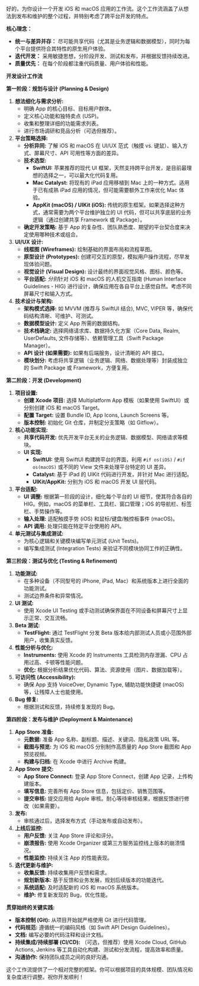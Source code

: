 好的，为你设计一个开发 iOS 和 macOS 应用的工作流。这个工作流涵盖了从想法到发布和维护的整个过程，并特别考虑了跨平台开发的特点。

**核心理念：**

*   **统一与差异并存：** 尽可能共享代码（尤其是业务逻辑和数据模型），同时为每个平台提供符合其特性的原生用户体验。
*   **迭代开发：** 采用敏捷思想，分阶段开发、测试和发布，并根据反馈持续改进。
*   **质量优先：** 在每个阶段都注重代码质量、用户体验和性能。

**开发设计工作流**

**第一阶段：规划与设计 (Planning & Design)**

1.  **想法细化与需求分析:**
    *   明确 App 的核心目标、目标用户群体。
    *   定义核心功能和独特卖点 (USP)。
    *   收集和整理详细的功能需求列表。
    *   进行市场调研和竞品分析（可选但推荐）。
2.  **平台策略选择:**
    *   **分析异同:** 了解 iOS 和 macOS 在 UI/UX 范式（触摸 vs. 键鼠）、输入方式、屏幕尺寸、API 可用性等方面的差异。
    *   **技术选型:**
        *   **SwiftUI:** 苹果推荐的现代 UI 框架，天然支持跨平台开发，是目前最理想的选择之一，可以最大化代码复用。
        *   **Mac Catalyst:** 将现有的 iPad 应用移植到 Mac 上的一种方式。适用于已有成熟 iPad 应用的情况，但可能需要额外工作来优化 Mac 体验。
        *   **AppKit (macOS) / UIKit (iOS):** 传统的原生框架。如果选择这种方式，通常需要为两个平台维护独立的 UI 代码，但可以共享底层的业务逻辑（通过创建共享 Framework 或 Package）。
    *   **确定开发策略:** 基于 App 的复杂性、团队熟悉度、期望的平台契合度来决定使用哪种技术或组合。
3.  **UI/UX 设计:**
    *   **线框图 (Wireframes):** 绘制基础的界面布局和流程草图。
    *   **原型设计 (Prototypes):** 创建可交互的原型，模拟用户操作流程，尽早发现体验问题。
    *   **视觉设计 (Visual Design):** 设计最终的界面视觉风格、图标、颜色等。
    *   **平台适配:** *分别*针对 iOS 和 macOS 的人机交互指南 (Human Interface Guidelines - HIG) 进行设计，确保应用在各自平台上感觉自然。考虑不同屏幕尺寸和输入方式。
4.  **技术设计与架构:**
    *   **架构模式选择:** 如 MVVM (推荐与 SwiftUI 结合), MVC, VIPER 等，确保代码结构清晰、可维护、可测试。
    *   **数据模型设计:** 定义 App 所需的数据结构。
    *   **技术栈确定:** 选择网络请求库、数据持久化方案（Core Data, Realm, UserDefaults, 文件存储等）、依赖管理工具（Swift Package Manager）。
    *   **API 设计 (如果需要):** 如果有后端服务，设计清晰的 API 接口。
    *   **模块划分:** 考虑将共享逻辑（业务逻辑、网络、数据处理等）封装成独立的 Swift Package 或 Framework，方便复用。

**第二阶段：开发 (Development)**

1.  **项目设置:**
    *   **创建 Xcode 项目:** 选择 Multiplatform App 模板（如果使用 SwiftUI）或分别创建 iOS 和 macOS Target。
    *   **配置 Target:** 设置 Bundle ID, App Icons, Launch Screens 等。
    *   **版本控制:** 初始化 Git 仓库，并制定分支策略（如 Gitflow）。
2.  **核心功能实现:**
    *   **共享代码开发:** 优先开发平台无关的业务逻辑、数据模型、网络请求等模块。
    *   **UI 实现:**
        *   **SwiftUI:** 使用 SwiftUI 构建跨平台的界面，利用 `#if os(iOS)` / `#if os(macOS)` 或不同的 View 文件来处理平台特定的 UI 差异。
        *   **Catalyst:** 基于 iPad 的 UIKit 代码进行开发，并针对 Mac 进行适配。
        *   **UIKit/AppKit:** 分别为 iOS 和 macOS 开发 UI 层代码。
3.  **平台适配:**
    *   **UI 调整:** 根据第一阶段的设计，细化每个平台的 UI 细节，使其符合各自的 HIG。例如，macOS 的菜单栏、工具栏、窗口管理；iOS 的导航栏、标签栏、手势操作等。
    *   **输入处理:** 适配触摸手势 (iOS) 和鼠标/键盘/触控板事件 (macOS)。
    *   **API 调用:** 处理只能在特定平台使用的 API。
4.  **单元测试与集成测试:**
    *   为核心逻辑和关键模块编写单元测试 (Unit Tests)。
    *   编写集成测试 (Integration Tests) 来验证不同模块协同工作的正确性。

**第三阶段：测试与优化 (Testing & Refinement)**

1.  **功能测试:**
    *   在多种设备（不同型号的 iPhone, iPad, Mac）和系统版本上进行全面的功能测试。
    *   测试边界条件和异常情况。
2.  **UI 测试:**
    *   使用 Xcode UI Testing 或手动测试确保界面在不同设备和屏幕尺寸上显示正常、交互流畅。
3.  **Beta 测试:**
    *   **TestFlight:** 通过 TestFlight 分发 Beta 版本给内部测试人员或小范围外部用户，收集真实反馈。
4.  **性能分析与优化:**
    *   **Instruments:** 使用 Xcode 的 Instruments 工具检测内存泄漏、CPU 占用过高、卡顿等性能问题。
    *   **优化:** 根据分析结果优化代码、算法、资源使用（图片、数据加载等）。
5.  **可访问性 (Accessibility):**
    *   确保 App 支持 VoiceOver, Dynamic Type, 辅助功能快捷键 (macOS) 等，让残障人士也能使用。
6.  **Bug 修复:**
    *   根据测试和反馈，持续修复发现的 Bug。

**第四阶段：发布与维护 (Deployment & Maintenance)**

1.  **App Store 准备:**
    *   **元数据:** 准备 App 名称、副标题、描述、关键词、隐私政策 URL 等。
    *   **截图与预览:** 为 iOS 和 macOS 分别制作高质量的 App Store 截图和 App 预览视频。
    *   **构建与归档:** 在 Xcode 中进行 Archive 构建。
2.  **App Store 提交:**
    *   **App Store Connect:** 登录 App Store Connect，创建 App 记录，上传构建版本。
    *   **填写信息:** 完善所有 App Store 信息，包括定价、销售范围等。
    *   **提交审核:** 提交应用给 Apple 审核。耐心等待审核结果，根据反馈进行修改（如果需要）。
3.  **发布:**
    *   审核通过后，选择发布方式（手动发布或自动发布）。
4.  **上线后监控:**
    *   **用户反馈:** 关注 App Store 评论和评分。
    *   **崩溃报告:** 使用 Xcode Organizer 或第三方服务监控线上版本的崩溃情况。
    *   **性能监控:** 持续关注 App 的性能表现。
5.  **迭代更新与维护:**
    *   **收集反馈:** 持续收集用户反馈和需求。
    *   **规划新版本:** 基于反馈和业务发展，规划后续版本的功能迭代。
    *   **系统适配:** 及时适配新的 iOS 和 macOS 系统版本。
    *   **维护:** 修复新发现的 Bug，优化性能。

**贯穿始终的关键实践:**

*   **版本控制 (Git):** 从项目开始就严格使用 Git 进行代码管理。
*   **代码规范:** 遵循统一的编码风格（如 Swift API Design Guidelines）。
*   **文档:** 编写必要的代码注释和设计文档。
*   **持续集成/持续部署 (CI/CD):** （可选，但推荐）使用 Xcode Cloud, GitHub Actions, Jenkins 等工具自动化构建、测试和分发流程，提高效率和质量。
*   **沟通协作:** 保持团队成员之间的良好沟通。

这个工作流提供了一个相对完整的框架。你可以根据项目的具体规模、团队情况和复杂度进行调整。祝你开发顺利！
